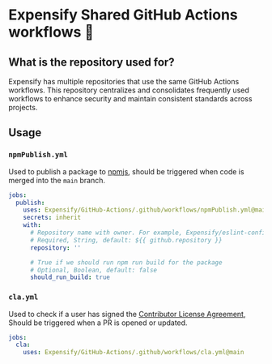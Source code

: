 # Expensify Shared GitHub Actions workflows 🔄 

## What is the repository used for?

Expensify has multiple repositories that use the same GitHub Actions workflows. This repository centralizes and consolidates frequently used workflows to enhance security and maintain consistent standards across projects.

## Usage

### `npmPublish.yml`

Used to publish a package to [npmjs](https://www.npmjs.com/), should be triggered when code is merged into the `main` branch. 

```yml
jobs:
  publish:
    uses: Expensify/GitHub-Actions/.github/workflows/npmPublish.yml@main
    secrets: inherit
    with:
      # Repository name with owner. For example, Expensify/eslint-config-expensify
      # Required, String, default: ${{ github.repository }}
      repository: ''

      # True if we should run npm run build for the package
      # Optional, Boolean, default: false
      should_run_build: true
```

### `cla.yml`

Used to check if a user has signed the [Contributor License Agreement](./CLA.md), Should be triggered when a PR is opened or updated.

```yml
jobs:
  cla:
    uses: Expensify/GitHub-Actions/.github/workflows/cla.yml@main
```
